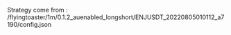 Strategy come from : /flyingtoaster/1m/0.1.2_auenabled_longshort/ENJUSDT_20220805010112_a7190/config.json